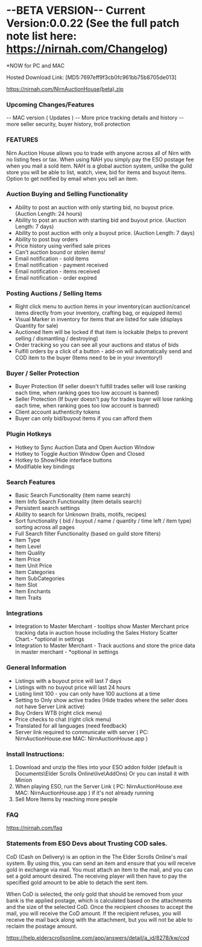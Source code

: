 # --BETA VERSION-- Current Version:0.0.22 (See the full patch note list here: https://nirnah.com/Changelog)
*NOW for PC and MAC


Hosted Download Link: [MD5:7697eff9f3cb0fc961bb75b8705de013]

https://nirnah.com/NirnAuctionHouse(beta).zip



### Upcoming Changes/Features 
-- MAC version ( Updates )
-- More price tracking details and history
-- more seller security, buyer history, troll protection

### FEATURES 
Nirn Auction House allows you to trade with anyone across all of Nirn with no listing fees or tax.
When using NAH you simply pay the ESO postage fee when you mail a sold item.
NAH is a global auction system, unlike the guild store you will be able to list, watch, view, bid for items and buyout items.
Option to get notified by email when you sell an item.




### Auction Buying and Selling Functionality 

- Ability to post an auction with only starting bid, no buyout price. (Auction Length: 24 hours)
- Ability to post an auction with starting bid and buyout price. (Auction Length: 7 days)
- Ability to post auction with only a buyout price. (Auction Length: 7 days)
- Ability to post buy orders 
- Price history using verified sale prices
- Can't auction bound or stolen items!
- Email notification - sold items
- Email notification - payment received
- Email notification - items received
- Email notification - order expired


### Posting Auctions / Selling Items 
- Right click menu to auction items in your inventory(can auction/cancel items directly from your inventory, crafting bag, or equipped items)
- Visual Marker in inventory for items that are listed for sale (displays Quantity for sale)
- Auctioned Item will be locked if that item is lockable (helps to prevent selling / dismantling / destroying)
- Order tracking so you can see all your auctions and status of bids
- Fulfill orders by a click of a button - add-on will automatically send and COD item to the buyer (Items need to be in your inventory!)


### Buyer / Seller Protection 
- Buyer Protection (If seller doesn't fulfill trades seller will lose ranking each time, when ranking goes too low account is banned)
- Seller Protection (If buyer doesn't pay for trades buyer will lose ranking each time, when ranking goes too low account is banned)
- Client account authenticity tokens
- Buyer can only bid/buyout items if you can afford them

### Plugin Hotkeys 

- Hotkey to Sync Auction Data and Open Auction Window
- Hotkey to Toggle Auction Window Open and Closed
- Hotkey to Show/Hide interface buttons
- Modifiable key bindings 

### Search Features 

- Basic Search Functionality (item name search)
- Item Info Search Functionality (item details search)
- Persistent search settings
- Ability to search for Unknown (traits, motifs, recipes)
- Sort functionality ( bid / buyout / name / quantity / time left / item type) sorting across all pages
- Full Search filter Functionality (based on guild store filters)
- Item Type
- Item Level
- Item Quality
- Item Price
- Item Unit Price
- Item Categories
- Item SubCategories
- Item Slot
- Item Enchants
- Item Traits

### Integrations 

- Integration to Master Merchant - tooltips show Master Merchant price tracking data in auction house including the Sales History Scatter Chart.- *optional in settings
- Integration to Master Merchant - Track auctions and store the price data in master merchant - *optional in settings


### General Information 

- Listings with a buyout price will last 7 days
- Listings with no buyout price will last 24 hours
- Listing limit 100 - you can only have 100 auctions at a time
- Setting to Only show active trades (Hide trades where the seller does not have Server Link active)
- Buy Orders WTB (right click menu)
- Price checks to chat (right click menu)
- Translated for all languages (need feedback)
- Server link required to communicate with server  ( PC: NirnAuctionHouse.exe   MAC: NirnAuctionHouse.app )  




### Install Instructions: 

1. Download and unzip the files into your ESO addon folder (default is Documents\Elder Scrolls Online\live\AddOns) Or you can install it with Minion
2. When playing ESO, run the Server Link  ( PC: NirnAuctionHouse.exe   MAC: NirnAuctionHouse.app ) if it's not already running 
3. Sell More Items by reaching more people



### FAQ
https://nirnah.com/faq


### Statements from ESO Devs about Trusting COD sales.

CoD (Cash on Delivery) is an option in the The Elder Scrolls Online's mail system. By using this, you can send an item and ensure that you will receive gold in exchange via mail. You must attach an item to the mail, and you can set a gold amount desired. The receiving player will then have to pay the specified gold amount to be able to detach the sent item.

When CoD is selected, the only gold that should be removed from your bank is the applied postage, which is calculated based on the attachments and the size of the selected CoD. Once the recipient chooses to accept the mail, you will receive the CoD amount. If the recipient refuses, you will receive the mail back along with the attachment, but you will not be able to reclaim the postage amount.

https://help.elderscrollsonline.com/app/answers/detail/a_id/8278/kw/cod

